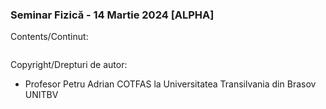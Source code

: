 ### Seminar Fizică - 14 Martie 2024 [ALPHA]

Contents/Continut: 

```sh
```

Copyright/Drepturi de autor:
* Profesor Petru Adrian COTFAS la Universitatea Transilvania din Brasov UNITBV
